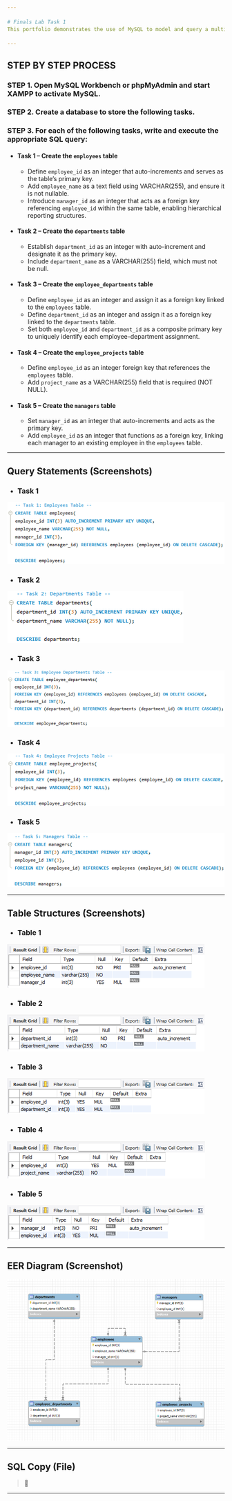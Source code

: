```yaml
---

# Finals Lab Task 1
This portfolio demonstrates the use of MySQL to model and query a multi-level company database. The task focuses on creating relational tables, inserting data, writing basic queries, and visualizing the structure with an ER diagram using phpMyAdmin or MySQL Workbench.

---
```


## STEP BY STEP PROCESS
### STEP 1. Open MySQL Workbench or phpMyAdmin and start XAMPP to activate MySQL.

### STEP 2. Create a database to store the following tasks.

### STEP 3. For each of the following tasks, write and execute the appropriate SQL query:
- #### Task 1 – Create the `employees` table
  - Define `employee_id` as an integer that auto-increments and serves as the table’s primary key.
  - Add `employee_name` as a text field using VARCHAR(255), and ensure it is not nullable.
  - Introduce `manager_id` as an integer that acts as a foreign key referencing `employee_id` within the same table, enabling hierarchical reporting structures.

- #### Task 2 – Create the `departments` table
  - Establish `department_id` as an integer with auto-increment and designate it as the primary key.
  - Include `department_name` as a VARCHAR(255) field, which must not be null.

- #### Task 3 – Create the `employee_departments` table
  - Define `employee_id` as an integer and assign it as a foreign key linked to the `employees` table.
  - Define `department_id` as an integer and assign it as a foreign key linked to the `departments` table.
  - Set both `employee_id` and `department_id` as a composite primary key to uniquely identify each employee-department assignment.

- #### Task 4 – Create the `employee_projects` table
  - Define `employee_id` as an integer foreign key that references the `employees` table.
  - Add `project_name` as a VARCHAR(255) field that is required (NOT NULL).

- #### Task 5 – Create the `managers` table
  - Set `manager_id` as an integer that auto-increments and acts as the primary key.
  - Add `employee_id` as an integer that functions as a foreign key, linking each manager to an existing employee in the `employees` table.

---

## Query Statements (Screenshots)
- ### Task 1
![screenshot](images/FLT1(T1).png)
- ### Task 2
![screenshot](images/FLT1(T2).png)
- ### Task 3
![screenshot](images/FLT1(T3).png)
- ### Task 4
![screenshot](images/FLT1(T4).png)
- ### Task 5
![screenshot](images/FLT1(T5).png)

---

## Table Structures (Screenshots)
- ### Table 1
![screenshot](images/FLT1(tbl1).png)
- ### Table 2
![screenshot](images/FLT1(tbl2).png)
- ### Table 3
![screenshot](images/FLT1(tbl3).png)
- ### Table 4
![screenshot](images/FLT1(tbl4).png)
- ### Table 5
![screenshot](images/FLT1(tbl5).png)

---

## EER Diagram (Screenshot)
![screenshot](images/FLT1(EER_Diagram).png)

---

## SQL Copy (File)
> 📂


---




